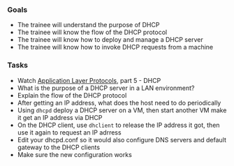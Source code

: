 
### Goals
- The trainee will understand the purpose of DHCP
- The trainee will know the flow of the DHCP protocol
- The trainee will know how to deploy and manage a DHCP server
- The trainee will know how to invoke DHCP requests from a machine

### Tasks
- Watch [Application Layer Protocols](https://www.pluralsight.com/courses/application-layer-protocols-cisco-ccna-200-125-100-105), part 5 - DHCP
- What is the purpose of a DHCP server in a LAN environment?
- Explain the flow of the DHCP protocol
- After getting an IP address, what does the host need to do periodically
- Using `dhcpd` deploy a DHCP server on a VM, then start another VM make it get an IP address via DHCP
- On the DHCP client, use `dhclient` to release the IP address it got, then use it again to request an IP adrress
- Edit your dhcpd.conf so it would also configure DNS servers and default gateway to the DHCP clients
- Make sure the new configuration works